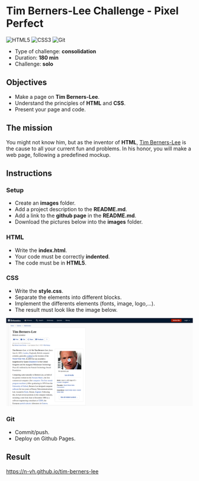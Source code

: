 # **Tim Berners-Lee Challenge** - Pixel Perfect

![HTML5](https://img.shields.io/badge/html5-%23E34F26.svg?style=for-the-badge&logo=html5&logoColor=white) ![CSS3](https://img.shields.io/badge/css3-%231572B6.svg?style=for-the-badge&logo=css3&logoColor=white) ![Git](https://img.shields.io/badge/GIT-E44C30?style=for-the-badge&logo=git&logoColor=white)

- Type of challenge: **consolidation**
- Duration: **180 min**
- Challenge: **solo**

## Objectives

- Make a page on **Tim Berners-Lee**.
- Understand the principles of **HTML** and **CSS**.
- Present your page and code.

## The mission

You might not know him, but as the inventor of **HTML**, [Tim Berners-Lee](https://fr.wikipedia.org/wiki/Tim**Berners-Lee)
is the cause to all your current fun and problems. In his honor, you will make a
web page, following a predefined mockup.

## Instructions

### Setup

- Create an **images** folder.
- Add a project description to the **README.md**.
- Add a link to the **github page** in the **README.md**.
- Download the pictures below into the **images** folder.

### HTML

- Write the **index.html**.
- Your code must be correctly **indented**.
- The code must be in **HTML5**.

### CSS

- Write the **style.css**.
- Separate the elements into different blocks.
- Implement the differents elements (fonts, image, logo,...).
- The result must look like the image below.

![Britannica](./images/mockup.png?raw=true)

### Git

- Commit/push.
- Deploy on Github Pages.

## Result

https://n-vh.github.io/tim-berners-lee
